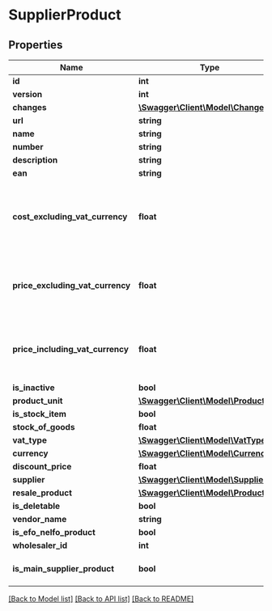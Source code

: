 # SupplierProduct

## Properties
Name | Type | Description | Notes
------------ | ------------- | ------------- | -------------
**id** | **int** |  | [optional] 
**version** | **int** |  | [optional] 
**changes** | [**\Swagger\Client\Model\Change[]**](Change.md) |  | [optional] 
**url** | **string** |  | [optional] 
**name** | **string** |  | [optional] 
**number** | **string** |  | [optional] 
**description** | **string** |  | [optional] 
**ean** | **string** |  | [optional] 
**cost_excluding_vat_currency** | **float** | Price purchase (cost) excluding VAT in the product&#39;s currency | [optional] 
**price_excluding_vat_currency** | **float** | Price of purchase excluding VAT in the product&#39;s currency | [optional] 
**price_including_vat_currency** | **float** | Price of purchase including VAT in the product&#39;s currency | [optional] 
**is_inactive** | **bool** |  | [optional] 
**product_unit** | [**\Swagger\Client\Model\ProductUnit**](ProductUnit.md) |  | [optional] 
**is_stock_item** | **bool** |  | [optional] 
**stock_of_goods** | **float** |  | [optional] 
**vat_type** | [**\Swagger\Client\Model\VatType**](VatType.md) |  | [optional] 
**currency** | [**\Swagger\Client\Model\Currency**](Currency.md) |  | [optional] 
**discount_price** | **float** |  | [optional] 
**supplier** | [**\Swagger\Client\Model\Supplier**](Supplier.md) |  | 
**resale_product** | [**\Swagger\Client\Model\Product**](Product.md) |  | [optional] 
**is_deletable** | **bool** |  | [optional] 
**vendor_name** | **string** |  | [optional] 
**is_efo_nelfo_product** | **bool** |  | [optional] 
**wholesaler_id** | **int** |  | [optional] 
**is_main_supplier_product** | **bool** | This feature is available only in pilot | [optional] 

[[Back to Model list]](../README.md#documentation-for-models) [[Back to API list]](../README.md#documentation-for-api-endpoints) [[Back to README]](../README.md)


